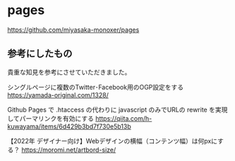 # pages
https://github.com/miyasaka-monoxer/pages

## 参考にしたもの
貴重な知見を参考にさせていただきました。

シングルページに複数のTwitter･Facebook用のOGP設定をする
https://yamada-original.com/1328/

Github Pages で .htaccess の代わりに javascript のみでURLの rewrite を実現してパーマリンクを有効にする
https://qiita.com/h-kuwayama/items/6d429b3bd7f730e5b13b

【2022年 デザイナー向け】Webデザインの横幅（コンテンツ幅）は何pxにする？
https://moromi.net/artbord-size/
